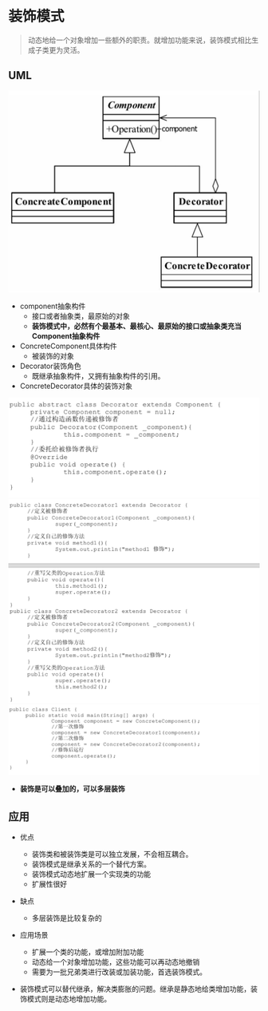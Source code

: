 # 装饰模式

> 动态地给一个对象增加一些额外的职责。就增加功能来说，装饰模式相比生成子类更为灵活。

## UML
![-w808](media/15524644841650.jpg)

* component抽象构件
    * 接口或者抽象类，最原始的对象
    * **装饰模式中，必然有个最基本、最核心、最原始的接口或抽象类充当Component抽象构件**
* ConcreteComponent具体构件
    * 被装饰的对象
* Decorator装饰角色
    * 既继承抽象构件，又拥有抽象构件的引用。
* ConcreteDecorator具体的装饰对象

![-w609](media/15524649131812.jpg)
![-w723](media/15524649287659.jpg)
![-w781](media/15524649373328.jpg)

* **装饰是可以叠加的，可以多层装饰**

## 应用
* 优点
    * 装饰类和被装饰类是可以独立发展，不会相互耦合。
    * 装饰模式是继承关系的一个替代方案。
    * 装饰模式动态地扩展一个实现类的功能
    * 扩展性很好
* 缺点
    * 多层装饰是比较复杂的
* 应用场景
    * 扩展一个类的功能，或增加附加功能
    * 动态给一个对象增加功能，这些功能可以再动态地撤销
    * 需要为一批兄弟类进行改装或加装功能，首选装饰模式。

* 装饰模式可以替代继承，解决类膨胀的问题。继承是静态地给类增加功能，装饰模式则是动态地增加功能。